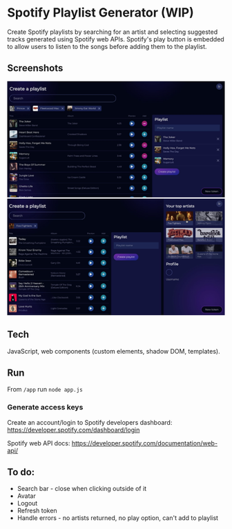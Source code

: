 # Spotify Playlist Generator (WIP)
Create Spotify playlists by searching for an artist and selecting suggested tracks generated using Spotify web APIs. Spotify's play button is embedded to allow users to listen to the songs before adding them to the playlist.

## Screenshots
![Screenshot tracks selected](dist/images/create-playlist-selected.jpg)
![Screenshot recently played hover](dist/images/create-playlist.jpg)

## Tech
JavaScript, web components (custom elements, shadow DOM, templates).

## Run
From `/app` run `node app.js`

### Generate access keys
Create an account/login to Spotify developers dashboard: https://developer.spotify.com/dashboard/login

Spotify web API docs: https://developer.spotify.com/documentation/web-api/

## To do:
* Search bar - close when clicking outside of it
* Avatar
* Logout
* Refresh token
* Handle errors - no artists returned, no play option, can't add to playlist
